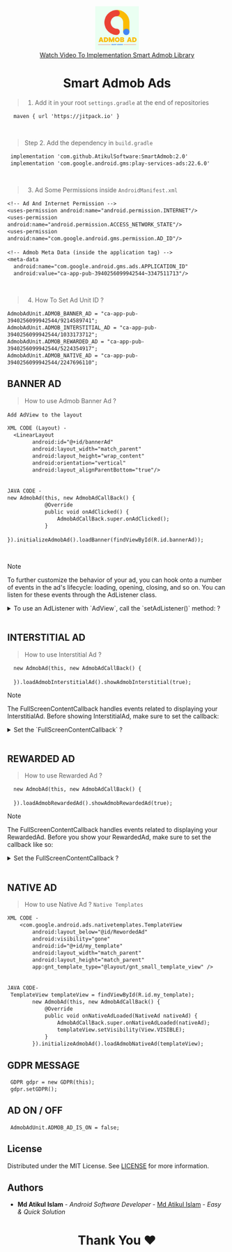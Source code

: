 <p align="center">
  <a href="https://github.com/AtikulSoftware/SmartAdmob">
    <img src="https://raw.githubusercontent.com/AtikulSoftware/AtikulFiles/main/Smart%20Admob.png" alt="Logo" width="100" height="100">
  </a> 
  <br>
  <a href="https://github.com/AtikulSoftware/SmartAdmob"> Watch Video To Implementation Smart Admob Library </a>
</p>

<h1 align='center'>Smart Admob Ads</h1>

> 1. Add it in your root `settings.gradle` at the end of repositories
```
  maven { url 'https://jitpack.io' }
```
<br>

> Step 2. Add the dependency in `build.gradle`
```
 implementation 'com.github.AtikulSoftware:SmartAdmob:2.0'
 implementation 'com.google.android.gms:play-services-ads:22.6.0'
```

<br>

> 3. Ad Some Permissions inside `AndroidManifest.xml`
```
<!-- Ad And Internet Permission -->
<uses-permission android:name="android.permission.INTERNET"/>
<uses-permission android:name="android.permission.ACCESS_NETWORK_STATE"/>
<uses-permission android:name="com.google.android.gms.permission.AD_ID"/>

<!-- Admob Meta Data (inside the application tag) -->
<meta-data
  android:name="com.google.android.gms.ads.APPLICATION_ID"
  android:value="ca-app-pub-3940256099942544~3347511713"/>
```

<br>

> 4. How To Set Ad Unit ID ?
```
AdmobAdUnit.ADMOB_BANNER_AD = "ca-app-pub-3940256099942544/9214589741";
AdmobAdUnit.ADMOB_INTERSTITIAL_AD = "ca-app-pub-3940256099942544/1033173712";
AdmobAdUnit.ADMOB_REWARDED_AD = "ca-app-pub-3940256099942544/5224354917";
AdmobAdUnit.ADMOB_NATIVE_AD = "ca-app-pub-3940256099942544/2247696110";
```

## BANNER AD

> How to use Admob Banner Ad ?

`Add AdView to the layout`
```
XML CODE (Layout) -
  <LinearLayout
        android:id="@+id/bannerAd"
        android:layout_width="match_parent"
        android:layout_height="wrap_content"
        android:orientation="vertical"
        android:layout_alignParentBottom="true"/>


JAVA CODE -
new AdmobAd(this, new AdmobAdCallBack() {
            @Override
            public void onAdClicked() {
                AdmobAdCallBack.super.onAdClicked();
            }
        }).initializeAdmobAd().loadBanner(findViewById(R.id.bannerAd));
```

<br>

> [!NOTE]
> To further customize the behavior of your ad, you can hook onto a number of events in the ad's lifecycle: loading, opening, closing, and so on. You can listen for these events through the AdListener class.

<details>
<summary>To use an AdListener with `AdView`, call the `setAdListener()` method: ? </summary>
<br>
  
```
  
   new AdmobAd(this, new AdmobAdCallBack() {
            @Override
            public void onAdClicked() {

            }

            @Override
            public void onAdClosed() {

            }

            @Override
            public void onAdFailedToLoad(LoadAdError loadAdError) {

            }

            @Override
            public void onAdImpression() {

            }

            @Override
            public void onAdLoaded() {

            }

            @Override
            public void adOpened() {

            }

        }).initializeAdmobAd().loadBanner(findViewById(R.id.bannerAd));
```
</details>

<br>

## INTERSTITIAL AD

> How to use Interstitial Ad ?
```
  new AdmobAd(this, new AdmobAdCallBack() {

  }).loadAdmobInterstitialAd().showAdmobInterstitial(true);
```

> [!NOTE]
> The FullScreenContentCallback handles events related to displaying your InterstitialAd. Before showing InterstitialAd, make sure to set the callback:

<details>
<summary>Set the `FullScreenContentCallback` ?</summary>
<br>
  
```
    new AdmobAd(this, new AdmobAdCallBack() {
        @Override
        public void onAdClicked() {
            
        }

        @Override
        public void onAdFailedToLoad(LoadAdError loadAdError) {
            
        }

        @Override
        public void onAdFailedToShowFullScreenContent(AdError adError) {
            
        }

        @Override
        public void onAdImpression() {
            
        }

        @Override
        public void onAdShowedFullScreenContent() {
            
        }

        @Override
        public void onAdDismissed() {
            // go to another activity
        }
    }).loadAdmobInterstitialAd().showAdmobInterstitial(true);
```
</details>

<br>

## REWARDED AD

> How to use Rewarded Ad ? 
```
  new AdmobAd(this, new AdmobAdCallBack() {
  
  }).loadAdmobRewardedAd().showAdmobRewardedAd(true);
```

> [!NOTE]
> The FullScreenContentCallback handles events related to displaying your RewardedAd. Before you show your RewardedAd, make sure to set the callback like so:

<details>
<summary>Set the FullScreenContentCallback ? </summary>
<br>

```
    new AdmobAd(this, new AdmobAdCallBack() {
    @Override
    public void onAdDismissed() {

    }

    @Override
    public void onAdClicked() {

    }

    @Override
    public void onAdDismissedFullScreenContent() {

    }

    @Override
    public void onAdFailedToShowFullScreenContent(AdError adError) {

    }

    @Override
    public void onAdImpression() {

    }

    @Override
    public void onAdShowedFullScreenContent() {

    }

    @Override
    public void onAdFailedToLoad(LoadAdError loadAdError) {

    }

    @Override
    public void onUserEarnedReward(RewardItem rewardItem) {

    }

}).loadAdmobRewardedAd().showAdmobRewardedAd(true);
```
</details>

<br>

## NATIVE AD

> How to use Native Ad ? `Native Templates`
```
XML CODE - 
    <com.google.android.ads.nativetemplates.TemplateView
        android:layout_below="@id/RewordedAd"
        android:visibility="gone"
        android:id="@+id/my_template"
        android:layout_width="match_parent"
        android:layout_height="match_parent"
        app:gnt_template_type="@layout/gnt_small_template_view" />


JAVA CODE-
 TemplateView templateView = findViewById(R.id.my_template);
        new AdmobAd(this, new AdmobAdCallBack() {
            @Override
            public void onNativeAdLoaded(NativeAd nativeAd) {
                AdmobAdCallBack.super.onNativeAdLoaded(nativeAd);
                templateView.setVisibility(View.VISIBLE);
            }
        }).initializeAdmobAd().loadAdmobNativeAd(templateView);
```

## GDPR MESSAGE

```
 GDPR gdpr = new GDPR(this);
 gdpr.setGDPR();
```

## AD ON / OFF

```
 AdmobAdUnit.ADMOB_AD_IS_ON = false;
```

## License

Distributed under the MIT License. See [LICENSE]([https://github.com/AtikulSoftware/smart-slider/blob/main/LICENSE.md](https://github.com/AtikulSoftware/SmartAdmob/blob/main/LICENSE)) for more information.

## Authors

* **Md Atikul Islam** - *Android Software Developer* - [Md Atikul Islam](https://github.com/AtikulSoftware) - *Easy & Quick Solution*

<h1 align="center">Thank You ❤️</h1>
